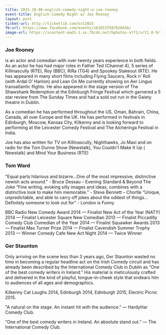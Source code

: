 ```yaml
---
title: 2015-10-06-english-comedy-night-w-joe-rooney
event-title: English Comedy Night w/ Joe Rooney
layout: post
ticket-url: http://ticketlib.com/oct2015
fb-url: https://www.facebook.com/events/1626537507620436/
image-url: https://scontent-mad1-1.xx.fbcdn.net/hphotos-xtf1/v/t1.0-9/11873513_965042666892126_6163959071532198983_n.jpg?oh=41b90bc6301966dd046d64cacc5305e5&oe=566D6426
---
```


### Joe Rooney
is an actor and comedian with over twenty years experience in both fields. As an actor he has had major roles in Father Ted (Channel 4), 5 series of Killinascully (RTE), Roy (BBC), RiRa (TG4) and Spookey Stakeout (RTE). He has appeared in many short films including Flying Saucers, Rock n’ Roll (with Ardal O’ Hanlon) and Lean On Me currently showing on Aer Lingus transatlantic flights. He also appeared in the stage version of The Shawshank Redemption at the Edinburgh Fringe Festival which garnered a 5 star review from The Sunday Times and had a sold out run in the Gaiety theatre in Dublin.

As a comedian he has performed throughout the US, Oman, Bahrain, China, Canada, all over Europe and the UK. He has performed in festivals in Edinburgh, Moscow, Kansas City, Kilkenny and is looking forward to performing at the Leicester Comedy Festival and The Alcheringa Festival in India.

Joe has also written for TV on Killinascully, Nighthawks, Jo Maxi and on radio for the Tom Dunne Show (Newstalk), You Couldn’t Make It Up ( Newstalk) and Mind Your Business (RTE)

### Tom Ward
"Equal parts hilarious and bizarre…One of the most impressive, distinctive newish acts around." - Bruce Dessau – Evening Standard & Beyond The Joke
“Fine writing, evoking silly images and ideas, combines with a distinctive look to make him memorable.” - Steve Bennett – Chortle
“Unique, unpredictable, and able to carry off jokes about the oddest of things…Definitely someone to look out for” - London is Funny

BBC Radio New Comedy Award 2014 &mdash; Finalist
New Act of the Year (NATY) 2014 &mdash; Finalist
Leicester Square New Comedian 2013 &mdash; Finalist
Piccadilly Comedy Club Comedian of the Year 2014 &mdash; Finalist
Squawker Awards 2013 &mdash; Finalist
Max Turner Prize 2014 &mdash; Finalist
Cavendish Summer Trophy 2013 &mdash; Winner
Comedy Cafe New Act Night 2014 &mdash; Twice Winner

### Ger Staunton
Only arriving on the scene less than 3 years ago, Ger Staunton wasted no time in becoming a regular headline act on the Irish Comedy circuit and has already been described by the International Comedy Club in Dublin as “One of the best comedy writers in Ireland.” His material is meticulously crafted and delivered in the kind of playful, tongue-in-cheek style that endears him to audiences of all ages and demographics.

Kilkenny Cat Laughs 2014, Edinburgh 2014, Edinburgh 2015, Electric Picnic 2015.

"A natural on the stage. An instant hit with the audience.” &mdash; HardyHar Comedy Club.

“One of the best comedy writers in Ireland. An absolute stand out.” &mdash; The International Comedy Club.